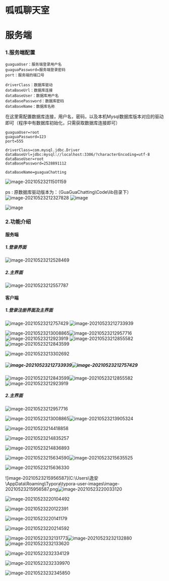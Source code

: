 



# 呱呱聊天室









# 服务端

### 1.服务端配置

```
guaguaUser：服务端登录用户名
guaguaPassword=服务端登录密码
port：服务端的端口号

driverClass：数据库驱动
dataBaseUrl：数据库连接
dataBaseUser：数据库用户名
dataBasePassword：数据库密码
dataBaseName：数据库名称
```

在这里需配置数据库连接，用户名，密码，以及本机Mysql数据库版本对应的驱动即可（程序中有数据库初始化，只需获取数据库连接即可）

```
guaguaUser=root
guaguaPassword=123
port=555

driverClass=com.mysql.jdbc.Driver
dataBaseUrl=jdbc:mysql://localhost:3306/?characterEncoding=utf-8
dataBaseUser=root
dataBasePassword=2528891112

dataBaseName=guaguaChatting
```

![image-20210523211501159](https://user-images.githubusercontent.com/79641956/119338813-0bf23780-bcc3-11eb-9abc-73e964f0c559.png)

ps : 原数据库驱动版本为：（GuaGuaChatting\Code\lib目录下）
![image-20210523212327828](https://user-images.githubusercontent.com/79641956/119338845-16143600-bcc3-11eb-8eb5-560f7d9ba053.png)
![image](https://user-images.githubusercontent.com/79641956/119338991-3fcd5d00-bcc3-11eb-8987-11eb8378e686.png)

![image](https://user-images.githubusercontent.com/79641956/119339077-583d7780-bcc3-11eb-85c3-b59ae568cfc8.png)

### 2.功能介绍

#### 服务端

##### 1.登录界面

![image-20210523212528469](https://user-images.githubusercontent.com/79641956/119339112-6390a300-bcc3-11eb-9ba9-7a94f1aa8b49.png)

##### 2.主界面

![image-20210523212557787](https://user-images.githubusercontent.com/79641956/119339151-6db2a180-bcc3-11eb-86df-83f211fbb09a.png)








#### 客户端

##### 1.登录注册界面及主界面


![image-20210523212757429](https://user-images.githubusercontent.com/79641956/119339181-773c0980-bcc3-11eb-9370-8aca144e1bde.png)
![image-20210523212733939](https://user-images.githubusercontent.com/79641956/119339183-773c0980-bcc3-11eb-83b5-1d88e1f7a8e8.png)

![image-20210523213008865](https://user-images.githubusercontent.com/79641956/119339292-920e7e00-bcc3-11eb-8b81-c7e30ce13763.png)![image-20210523212957716](https://user-images.githubusercontent.com/79641956/119339295-933fab00-bcc3-11eb-89e1-7e080905909a.png)
![image-20210523212923919](https://user-images.githubusercontent.com/79641956/119339296-933fab00-bcc3-11eb-8377-1709979b8e4a.png)
![image-20210523212855582](https://user-images.githubusercontent.com/79641956/119339298-93d84180-bcc3-11eb-9744-772d26e6dd89.png)
![image-20210523212843599](https://user-images.githubusercontent.com/79641956/119339300-9470d800-bcc3-11eb-88a9-d534fcc8b6cb.png)


![image-20210523213302692](https://user-images.githubusercontent.com/79641956/119339361-a488b780-bcc3-11eb-87f9-8bc30f74edb1.png)

##### ![image-20210523212733939](C:\Users\逸安\AppData\Roaming\Typora\typora-user-images\image-20210523212733939.png)![image-20210523212757429](C:\Users\逸安\AppData\Roaming\Typora\typora-user-images\image-20210523212757429.png)

![image-20210523212843599](C:\Users\逸安\AppData\Roaming\Typora\typora-user-images\image-20210523212843599.png)![image-20210523212855582](C:\Users\逸安\AppData\Roaming\Typora\typora-user-images\image-20210523212855582.png)![image-20210523212923919](C:\Users\逸安\AppData\Roaming\Typora\typora-user-images\image-20210523212923919.png)



##### 2.主界面

![image-20210523212957716](C:\Users\逸安\AppData\Roaming\Typora\typora-user-images\image-20210523212957716.png)



![image-20210523213008865](C:\Users\逸安\AppData\Roaming\Typora\typora-user-images\image-20210523213008865.png)![image-20210523213905324](C:\Users\逸安\AppData\Roaming\Typora\typora-user-images\image-20210523213905324.png)

![image-20210523214418858](C:\Users\逸安\AppData\Roaming\Typora\typora-user-images\image-20210523214418858.png)

![image-20210523214835257](C:\Users\逸安\AppData\Roaming\Typora\typora-user-images\image-20210523214835257.png)

![image-20210523214836893](C:\Users\逸安\AppData\Roaming\Typora\typora-user-images\image-20210523214836893.png)

![image-20210523215634590](C:\Users\逸安\AppData\Roaming\Typora\typora-user-images\image-20210523215634590.png)![image-20210523215635525](C:\Users\逸安\AppData\Roaming\Typora\typora-user-images\image-20210523215635525.png)

![image-20210523215636330](C:\Users\逸安\AppData\Roaming\Typora\typora-user-images\image-20210523215636330.png)







![image-20210523215956587](C:\Users\逸安\AppData\Roaming\Typora\typora-user-images\image-20210523215956587.png![image-20210523220033120](C:\Users\逸安\AppData\Roaming\Typora\typora-user-images\image-20210523220033120.png)



![image-20210523220104492](C:\Users\逸安\AppData\Roaming\Typora\typora-user-images\image-20210523220104492.png)



![image-20210523220122391](C:\Users\逸安\AppData\Roaming\Typora\typora-user-images\image-20210523220122391.png)





![image-20210523220141179](C:\Users\逸安\AppData\Roaming\Typora\typora-user-images\image-20210523220141179.png)

![image-20210523220214592](C:\Users\逸安\AppData\Roaming\Typora\typora-user-images\image-20210523220214592.png)

![image-20210523232131773](C:\Users\逸安\AppData\Roaming\Typora\typora-user-images\image-20210523232131773.png)![image-20210523232132880](C:\Users\逸安\AppData\Roaming\Typora\typora-user-images\image-20210523232132880.png)![image-20210523232133620](C:\Users\逸安\AppData\Roaming\Typora\typora-user-images\image-20210523232133620.png)



![image-20210523232334129](C:\Users\逸安\AppData\Roaming\Typora\typora-user-images\image-20210523232334129.png)

![image-20210523232339970](C:\Users\逸安\AppData\Roaming\Typora\typora-user-images\image-20210523232339970.png)

![image-20210523232345850](C:\Users\逸安\AppData\Roaming\Typora\typora-user-images\image-20210523232345850.png)

